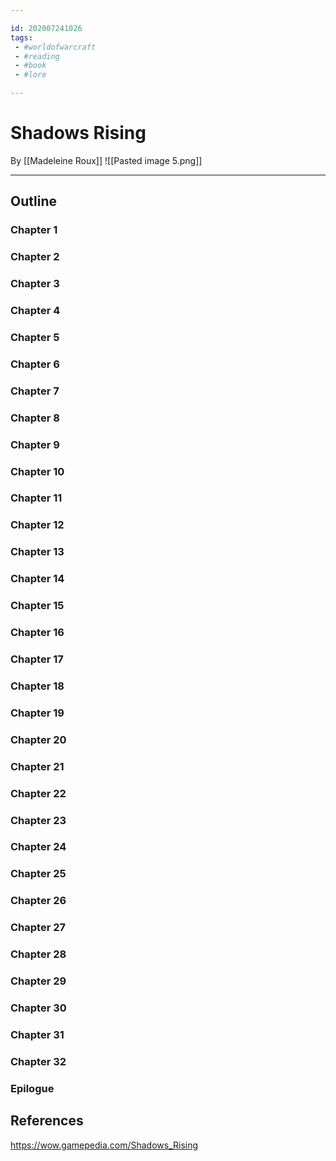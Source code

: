 ```yaml
---

id: 202007241026
tags:
 - #worldofwarcraft
 - #reading
 - #book
 - #lore

---
```


# Shadows Rising
By [[Madeleine Roux]]
![[Pasted image 5.png]]

---

## Outline

### Chapter 1

### Chapter 2

### Chapter 3

### Chapter 4

### Chapter 5

### Chapter 6

### Chapter 7

### Chapter 8

### Chapter 9

### Chapter 10

### Chapter 11

### Chapter 12

### Chapter 13

### Chapter 14

### Chapter 15

### Chapter 16

### Chapter 17

### Chapter 18

### Chapter 19

### Chapter 20

### Chapter 21

### Chapter 22

### Chapter 23

### Chapter 24

### Chapter 25

### Chapter 26

### Chapter 27

### Chapter 28

### Chapter 29

### Chapter 30

### Chapter 31

### Chapter 32

### Epilogue


## References
https://wow.gamepedia.com/Shadows_Rising